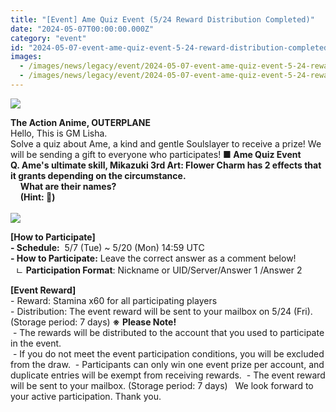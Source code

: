 ```yaml
---
title: "[Event] Ame Quiz Event (5/24 Reward Distribution Completed)"
date: "2024-05-07T00:00:00.000Z"
category: "event"
id: "2024-05-07-event-ame-quiz-event-5-24-reward-distribution-completed"
images:
  - /images/news/legacy/event/2024-05-07-event-ame-quiz-event-5-24-reward-distribution-completed/c20d5cb8b7e14b08a9bf8522948fbc3b.webp
  - /images/news/legacy/event/2024-05-07-event-ame-quiz-event-5-24-reward-distribution-completed/139422bf40604f06802217a5222beca3_002.webp
---
```


![](/images/news/legacy/event/2024-05-07-event-ame-quiz-event-5-24-reward-distribution-completed/c20d5cb8b7e14b08a9bf8522948fbc3b.webp)  

**The Action Anime, OUTERPLANE**  
Hello, This is GM Lisha.  
Solve a quiz about Ame, a kind and gentle Soulslayer to receive a prize! We will be sending a gift to everyone who participates! **■ Ame Quiz Event**  
**Q. Ame's ultimate skill, Mikazuki 3rd Art: Flower Charm has 2 effects that it grants depending on the circumstance.**  
    **What are their names?**  
    **(Hint: 🌸)**  
      
![](/images/news/legacy/event/2024-05-07-event-ame-quiz-event-5-24-reward-distribution-completed/139422bf40604f06802217a5222beca3_002.webp)  
  
**\[How to Participate\]**  
**\- Schedule:**  5/7 (Tue) ~ 5/20 (Mon) 14:59 UTC  
**\- How to Participate:** Leave the correct answer as a comment below!  
  ㄴ **Participation Format**: Nickname or UID/Server/Answer 1 /Answer 2  
  
**\[Event Reward\]**  
\- Reward: Stamina x60 for all participating players  
\- Distribution: The event reward will be sent to your mailbox on 5/24 (Fri). (Storage period: 7 days) **※** **Please Note!**  
 - The rewards will be distributed to the account that you used to participate in the event.  
 - If you do not meet the event participation conditions, you will be excluded from the draw.  - Participants can only win one event prize per account, and duplicate entries will be exempt from receiving rewards.  - The event reward will be sent to your mailbox. (Storage period: 7 days)   We look forward to your active participation. Thank you.
